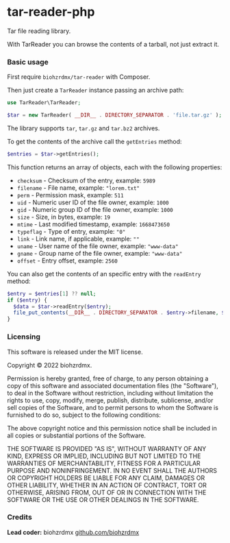 tar-reader-php
==============

Tar file reading library.

With TarReader you can browse the contents of a tarball, not just extract it.

### Basic usage

First require `biohzrdmx/tar-reader` with Composer.

Then just create a `TarReader` instance passing an archive path:

```php
use TarReader\TarReader;

$tar = new TarReader( __DIR__ . DIRECTORY_SEPARATOR . 'file.tar.gz' );
```

The library supports `tar`, `tar.gz` and `tar.bz2` archives.

To get the contents of the archive call the `getEntries` method:

```php
$entries = $tar->getEntries();
```

This function returns an array of objects, each with the following properties:

- `checksum` - Checksum of the entry, example: `5989`
- `filename` - File name, example: `"lorem.txt"`
- `perm` - Permission mask, example: `511`
- `uid` - Numeric user ID of the file owner, example: `1000`
- `gid` - Numeric group ID of the file owner, example: `1000`
- `size` - Size, in bytes, example: `19`
- `mtime` - Last modified timestamp, example: `1668473650`
- `typeflag` - Type of entry, example: `"0"`
- `link` - Link name, if applicable, example: `""`
- `uname` - User name of the file owner, example: `"www-data"`
- `gname` - Group name of the file owner, example: `"www-data"`
- `offset` - Entry offset, example: `2560`

You can also get the contents of an specific entry with the `readEntry` method:

```php
$entry = $entries[1] ?? null;
if ($entry) {
  $data = $tar->readEntry($entry);
  file_put_contents(__DIR__ . DIRECTORY_SEPARATOR . $entry->filename, $data);
}
```

### Licensing

This software is released under the MIT license.

Copyright © 2022 biohzrdmx.

Permission is hereby granted, free of charge, to any person obtaining a copy of this software and associated documentation files (the "Software"), to deal in the Software without restriction, including without limitation the rights to use, copy, modify, merge, publish, distribute, sublicense, and/or sell copies of the Software, and to permit persons to whom the Software is furnished to do so, subject to the following conditions:

The above copyright notice and this permission notice shall be included in all copies or substantial portions of the Software.

THE SOFTWARE IS PROVIDED "AS IS", WITHOUT WARRANTY OF ANY KIND, EXPRESS OR IMPLIED, INCLUDING BUT NOT LIMITED TO THE WARRANTIES OF MERCHANTABILITY, FITNESS FOR A PARTICULAR PURPOSE AND NONINFRINGEMENT. IN NO EVENT SHALL THE AUTHORS OR COPYRIGHT HOLDERS BE LIABLE FOR ANY CLAIM, DAMAGES OR OTHER LIABILITY, WHETHER IN AN ACTION OF CONTRACT, TORT OR OTHERWISE, ARISING FROM, OUT OF OR IN CONNECTION WITH THE SOFTWARE OR THE USE OR OTHER DEALINGS IN THE SOFTWARE.

### Credits

**Lead coder:** biohzrdmx [github.com/biohzrdmx](http://github.com/biohzrdmx)